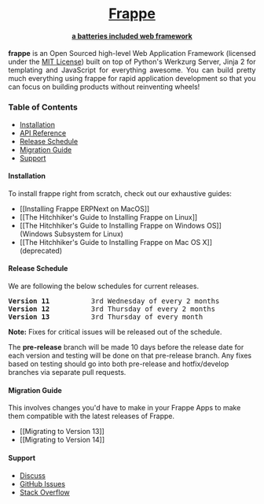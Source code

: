 <div align="center">
   <a href="https://frappe.io">
      <h1>Frappe</h1>
      <h4>a batteries included web framework</h4>
   </a>
</div>

<p align="justify">
<b>frappe</b> is an Open Sourced high-level Web Application Framework (licensed under the <a href="https://github.com/frappe/frappe/blob/develop/LICENSE">MIT License</a>) built on top of Python's Werkzurg Server, Jinja 2 for templating and JavaScript for everything awesome. You can build pretty much everything using frappe for rapid application development so that you can focus on building products without reinventing wheels!
</p>

### Table of Contents
* [Installation](#installation)
* [API Reference](https://frappeframework.com/docs/user/en/api)
* [Release Schedule](#release-schedule)
* [Migration Guide](#migration-guide)
* [Support](#support)


#### Installation

To install frappe right from scratch, check out our exhaustive guides:
* [[Installing Frappe ERPNext on MacOS]]
* [[The Hitchhiker's Guide to Installing Frappe on Linux]]
* [[The Hitchhiker's Guide to Installing Frappe on Windows OS]] (Windows Subsystem for Linux)
* [[The Hitchhiker's Guide to Installing Frappe on Mac OS X]] (deprecated)

#### Release Schedule

We are following the below schedules for current releases.

<pre>
<b>Version 11</b>          3rd Wednesday of every 2 months
<b>Version 12</b>          3rd Thursday of every 2 months
<b>Version 13</b>          3rd Thursday of every month
</pre>

**Note:** Fixes for critical issues will be released out of the schedule. 

The **pre-release** branch will be made 10 days before the release date for 
each version and testing will be done on that pre-release branch. 
Any fixes based on testing should go into both
pre-release and hotfix/develop branches via separate pull requests.

#### Migration Guide

This involves changes you'd have to make in your Frappe Apps to make them compatible with the latest releases of Frappe.

* [[Migrating to Version 13]]
* [[Migrating to Version 14]]

#### Support
* [Discuss](https://discuss.frappe.io)
* [GitHub Issues](https://github.com/frappe/frappe/issues)
* [Stack Overflow](https://stackoverflow.com/questions/tagged/frappe)